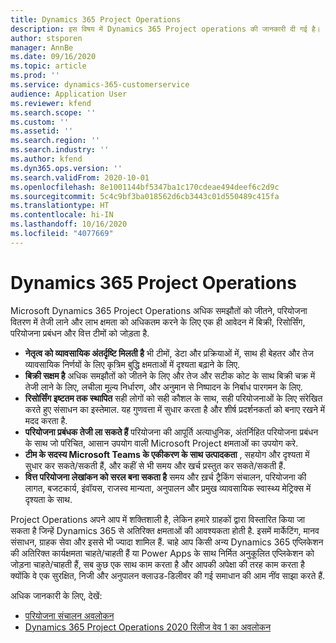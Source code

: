 ```yaml
---
title: Dynamics 365 Project Operations
description: इस विषय में Dynamics 365 Project operations की जानकारी दी गई है।
author: stsporen
manager: AnnBe
ms.date: 09/16/2020
ms.topic: article
ms.prod: ''
ms.service: dynamics-365-customerservice
audience: Application User
ms.reviewer: kfend
ms.search.scope: ''
ms.custom: ''
ms.assetid: ''
ms.search.region: ''
ms.search.industry: ''
ms.author: kfend
ms.dyn365.ops.version: ''
ms.search.validFrom: 2020-10-01
ms.openlocfilehash: 8e1001144bf5347ba1c170cdeae494deef6c2d9c
ms.sourcegitcommit: 5c4c9bf3ba018562d6cb3443c01d550489c415fa
ms.translationtype: HT
ms.contentlocale: hi-IN
ms.lasthandoff: 10/16/2020
ms.locfileid: "4077669"
---
```

# <a name="dynamics-365-project-operations"></a>Dynamics 365 Project Operations

Microsoft Dynamics 365 Project Operations अधिक समझौतों को जीतने, परियोजना वितरण में तेजी लाने और लाभ क्षमता को अधिकतम करने के लिए एक ही आवेदन में बिक्री, रिसोर्सिंग, परियोजना प्रबंधन और वित्त टीमों को जोड़ता है.

-   **नेतृत्व को व्यावसायिक अंतर्दृष्टि मिलती है** भी टीमों, डेटा और प्रक्रियाओं में, साथ ही बेहतर और तेज व्यावसायिक निर्णयों के लिए कृत्रिम बुद्धि क्षमताओं में दृश्यता बढ़ाने के लिए.
-   **बिक्री सक्षम है** अधिक समझौतों को जीतने के लिए और तेज और सटीक कोट के साथ बिक्री चक्र में तेजी लाने के लिए, लचीला मूल्य निर्धारण, और अनुमान से निष्पादन के निर्बाध पारगमन के लिए.
-   **रिसोर्सिंग इष्टतम तक स्थापित** सही लोगों को सही कौशल के साथ, सही परियोजनाओं के लिए संरेखित करते हुए संसाधन का इस्तेमाल. यह गुणवत्ता में सुधार करता है और शीर्ष प्रदर्शनकर्ता को बनाए रखने में मदद करता है.
-   **परियोजना प्रबंधक तेजी ला सकते हैं** परियोजना की आपूर्ति अत्याधुनिक, अंतर्निहित परियोजना प्रबंधन के साथ जो परिचित, आसान उपयोग वाली Microsoft Project क्षमताओं का उपयोग करे.
-   **टीम के सदस्य Microsoft Teams के एकीकरण के साथ उत्पादकता** , सहयोग और दृश्यता में सुधार कर सकते/सकती हैं, और कहीं से भी समय और खर्च प्रस्तुत कर सकते/सकती हैं.
-   **वित्त परियोजना लेखांकन को सरल बना सकता है** समय और ख़र्च ट्रैकिंग संचालन, परियोजना की लागत, बजटकार्य, इंवॉयस, राजस्व मान्यता, अनुपालन और प्रमुख व्यावसायिक स्वास्थ्य मेट्रिक्स में दृश्यता के साथ.

Project Operations अपने आप में शक्तिशाली है, लेकिन हमारे ग्राहकों द्वारा विस्तारित किया जा सकता है जिन्हें Dynamics 365 से अतिरिक्त क्षमताओं की आवश्यकता होती है. इसमें मार्केटिंग, मानव संसाधन, ग्राहक सेवा और इससे भी ज्यादा शामिल हैं. चाहे आप किसी अन्य Dynamics 365 एप्लिकेशन की अतिरिक्त कार्यक्षमता चाहते/चाहती हैं या Power Apps के साथ निर्मित अनुकूलित एप्लिकेशन को जोड़ना चाहते/चाहती हैं, सब कुछ एक साथ काम करता है और आपकी अपेक्षा की तरह काम करता है क्योंकि वे एक सुरक्षित, निजी और अनुपालन क्लाउड-डिलीवर की गई समाधान की आम नींव साझा करते हैं.

अधिक जानकारी के लिए, देखें:

- [परियोजना संचालन अवलोकन](https://dynamics.microsoft.com/en-us/project-operations/overview/)
- [Dynamics 365 Project Operations 2020 रिलीज वेव 1 का अवलोकन](https://docs.microsoft.com/dynamics365-release-plan/2020wave1/dynamics365-project-operations/)

